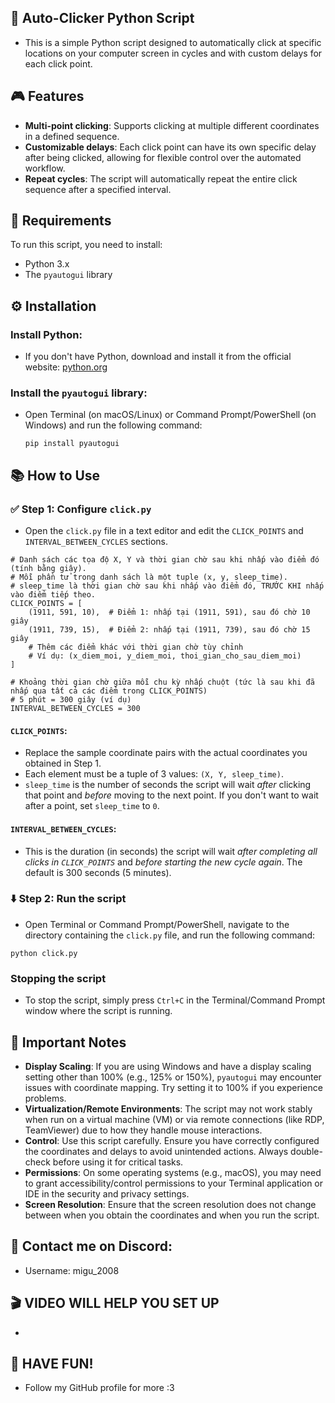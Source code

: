 ## 🎉 Auto-Clicker Python Script
- This is a simple Python script designed to automatically click at specific locations on your computer screen in cycles and with custom delays for each click point.

## 🎮 Features
- **Multi-point clicking**: Supports clicking at multiple different coordinates in a defined sequence.
- **Customizable delays**: Each click point can have its own specific delay after being clicked, allowing for flexible control over the automated workflow.
- **Repeat cycles**: The script will automatically repeat the entire click sequence after a specified interval.

## 🚀 Requirements
To run this script, you need to install:
- Python 3.x
- The `pyautogui` library

## ⚙️ Installation

### Install Python:
- If you don't have Python, download and install it from the official website: [python.org](https://www.python.org/downloads/)

### Install the `pyautogui` library:
- Open Terminal (on macOS/Linux) or Command Prompt/PowerShell (on Windows) and run the following command:
  ```
  pip install pyautogui
  ```

## 📚 How to Use
### ✅ Step 1: Configure `click.py`
- Open the `click.py` file in a text editor and edit the `CLICK_POINTS` and `INTERVAL_BETWEEN_CYCLES` sections.
```
# Danh sách các tọa độ X, Y và thời gian chờ sau khi nhấp vào điểm đó (tính bằng giây).
# Mỗi phần tử trong danh sách là một tuple (x, y, sleep_time).
# sleep_time là thời gian chờ sau khi nhấp vào điểm đó, TRƯỚC KHI nhấp vào điểm tiếp theo.
CLICK_POINTS = [
    (1911, 591, 10),  # Điểm 1: nhấp tại (1911, 591), sau đó chờ 10 giây
    (1911, 739, 15),  # Điểm 2: nhấp tại (1911, 739), sau đó chờ 15 giây
    # Thêm các điểm khác với thời gian chờ tùy chỉnh
    # Ví dụ: (x_diem_moi, y_diem_moi, thoi_gian_cho_sau_diem_moi)
]

# Khoảng thời gian chờ giữa mỗi chu kỳ nhấp chuột (tức là sau khi đã nhấp qua tất cả các điểm trong CLICK_POINTS)
# 5 phút = 300 giây (ví dụ)
INTERVAL_BETWEEN_CYCLES = 300
````
#### **`CLICK_POINTS`**:
- Replace the sample coordinate pairs with the actual coordinates you obtained in Step 1.
- Each element must be a tuple of 3 values: `(X, Y, sleep_time)`.
- `sleep_time` is the number of seconds the script will wait *after* clicking that point and *before* moving to the next point. If you don't want to wait after a point, set `sleep_time` to `0`.
#### **`INTERVAL_BETWEEN_CYCLES`**:
- This is the duration (in seconds) the script will wait *after completing all clicks in `CLICK_POINTS`* and *before starting the new cycle again*. The default is 300 seconds (5 minutes).

### ⬇️ Step 2: Run the script
- Open Terminal or Command Prompt/PowerShell, navigate to the directory containing the `click.py` file, and run the following command:
```
python click.py
```

### Stopping the script
- To stop the script, simply press `Ctrl+C` in the Terminal/Command Prompt window where the script is running.

## 📌 Important Notes
- **Display Scaling**: If you are using Windows and have a display scaling setting other than 100% (e.g., 125% or 150%), `pyautogui` may encounter issues with coordinate mapping. Try setting it to 100% if you experience problems.
- **Virtualization/Remote Environments**: The script may not work stably when run on a virtual machine (VM) or via remote connections (like RDP, TeamViewer) due to how they handle mouse interactions.
- **Control**: Use this script carefully. Ensure you have correctly configured the coordinates and delays to avoid unintended actions. Always double-check before using it for critical tasks.
- **Permissions**: On some operating systems (e.g., macOS), you may need to grant accessibility/control permissions to your Terminal application or IDE in the security and privacy settings.
- **Screen Resolution**: Ensure that the screen resolution does not change between when you obtain the coordinates and when you run the script.

## 📩 Contact me on Discord:
- Username: migu_2008

## 🎬 VIDEO WILL HELP YOU SET UP
-

## 🎉 HAVE FUN!
- Follow my GitHub profile for more :3

